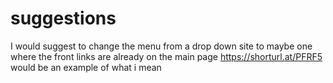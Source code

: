 # suggestions
I would suggest to change the menu from a drop down site to maybe one where the front links are already on the main page
https://shorturl.at/PFRF5 would be an example of what i mean
##
